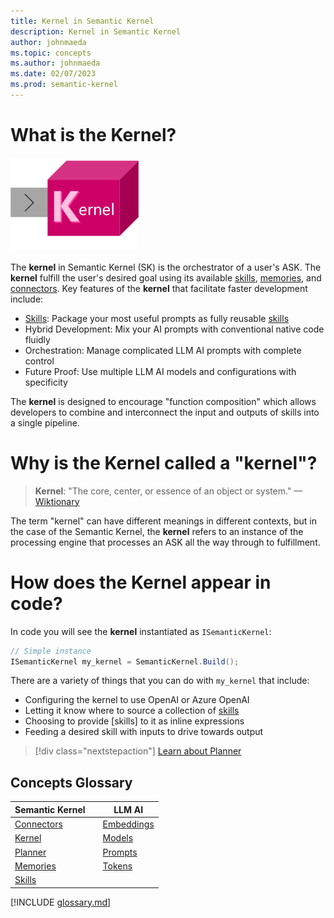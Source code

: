```yaml
---
title: Kernel in Semantic Kernel
description: Kernel in Semantic Kernel
author: johnmaeda
ms.topic: concepts
ms.author: johnmaeda
ms.date: 02/07/2023
ms.prod: semantic-kernel
---
```

# What is the Kernel?

![](../media/kernelsm.png)

The **kernel** in Semantic Kernel (SK) is the orchestrator of a user's ASK. The **kernel** fulfill the user's desired goal using its available [skills](skills), [memories](memories), and [connectors](connectors). Key features of the **kernel** that facilitate faster development include:

* [Skills](skills): Package your most useful prompts as fully reusable [skills](skills)
* Hybrid Development: Mix your AI prompts with conventional native code fluidly
* Orchestration: Manage complicated LLM AI prompts with complete control
* Future Proof: Use multiple LLM AI models and configurations with specificity

The **kernel** is designed to encourage "function composition" which allows developers to combine and interconnect the input and outputs of skills into a single pipeline.

# Why is the Kernel called a "kernel"?

> **Kernel**: "The core, center, or essence of an object or system." —[Wiktionary](https://en.wiktionary.org/wiki/kernel)

The term "kernel" can have different meanings in different contexts, but in the case of the Semantic Kernel, the **kernel** refers to an instance of the processing engine that processes an ASK all the way through to fulfillment. 

# How does the Kernel appear in code?

In code you will see the **kernel** instantiated as `ISemanticKernel`:

```csharp
// Simple instance
ISemanticKernel my_kernel = SemanticKernel.Build();
```

There are a variety of things that you can do with `my_kernel` that include:

* Configuring the kernel to use OpenAI or Azure OpenAI
* Letting it know where to source a collection of [skills](skills)
* Choosing to provide [skills] to it as inline expressions
* Feeding a desired skill with inputs to drive towards output

> [!div class="nextstepaction"]
> [Learn about Planner](planner.md)

## Concepts Glossary

| Semantic Kernel | | LLM AI |
|---|---|---|
| [Connectors](connectors) || [Embeddings](embeddings) |
| [Kernel](kernel) || [Models](models) |
| [Planner](planner) || [Prompts](prompts) |
| [Memories](memories) || [Tokens](tokens) |
| [Skills](skills) ||  |

[!INCLUDE [glossary.md](./includes)]
